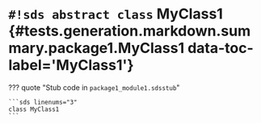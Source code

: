# `#!sds abstract class` MyClass1 {#tests.generation.markdown.summary.package1.MyClass1 data-toc-label='MyClass1'}

??? quote "Stub code in `package1_module1.sdsstub`"

    ```sds linenums="3"
    class MyClass1
    ```

